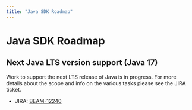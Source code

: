 ```yaml
---
title: "Java SDK Roadmap"
---
```

<!--
Licensed under the Apache License, Version 2.0 (the "License");
you may not use this file except in compliance with the License.
You may obtain a copy of the License at

http://www.apache.org/licenses/LICENSE-2.0

Unless required by applicable law or agreed to in writing, software
distributed under the License is distributed on an "AS IS" BASIS,
WITHOUT WARRANTIES OR CONDITIONS OF ANY KIND, either express or implied.
See the License for the specific language governing permissions and
limitations under the License.
-->

# Java SDK Roadmap

## Next Java LTS version support (Java 17)

Work to support the next LTS release of Java is in progress. For more details
about the scope and info on the various tasks please see the JIRA ticket.

- JIRA: [BEAM-12240](https://issues.apache.org/jira/browse/BEAM-12240)
